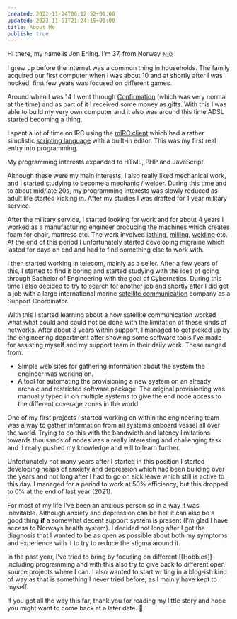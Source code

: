 ```yaml
---
created: 2022-11-24T00:12:52+01:00
updated: 2023-11-01T21:24:15+01:00
title: About Me
publish: true
---
```


Hi there, my name is Jon Erling.
I'm 37, from Norway 🇳🇴

I grew up before the internet was a common thing in households.
The family acquired our first computer when I was about 10 and at shortly after I was hooked, first few years was focused on different games.

Around when I was 14 I went through [Confirmation][confirmation] (which was very normal at the time) and as part of it I received some money as gifts.
With this I was able to build my very own computer and it also was around this time ADSL started becoming a thing.

I spent a lot of time on IRC using the [mIRC client][mirc] which had a rather simplistic [scripting language][mirc_language] with a built-in editor.
This was my first real entry into programming.

My programming interests expanded to HTML, PHP and JavaScript.

Although these were my main interests, I also really liked mechanical work, and I started studying to become a [mechanic][wiki_mechanic] / [welder][wiki_welding].
During this time and to about mid/late 20s, my programming interests was slowly reduced as adult life started kicking in.
After my studies I was drafted for 1 year military service.

After the military service, I started looking for work and for about 4 years I worked as a manufacturing engineer producing the machines which creates foam for chair, mattress etc.
The work involved [lathing][wiki_lathe], [milling][wiki_milling], [welding][wiki_welding] etc.
At the end of this period I unfortunately started developing migraine which lasted for days on end and had to find something else to work with.

I then started working in telecom, mainly as a seller.
After a few years of this, I started to find it boring and started studying with the idea of going through Bachelor of Engineering with the goal of Cybernetics.
During this time I also decided to try to search for another job and shortly after I did get a job with a large international marine [satellite communication][satellite_communication] company as a Support Coordinator.

With this I started learning about a how satellite communication worked what what could and could not be done with the limitation of these kinds of networks.
After about 3 years within support, I managed to get picked up by the engineering department after showing some software tools I've made for assisting myself and my support team in their daily work.
These ranged from:
* Simple web sites for gathering information about the system the engineer was working on.
* A tool for automating the provisioning a new system on an already archaic and restricted software package.
  The original provisioning was manually typed in on multiple systems to give the end node access to the different coverage zones in the world.

One of my first projects I started working on within the engineering team was a way to gather information from all systems onboard vessel all over the world.
Trying to do this with the bandwidth and latency limitations towards thousands of nodes was a really interesting and challenging task and it really pushed my knowledge and will to learn further.

Unfortunately not many years after I started in this position I started developing heaps of anxiety and depression which had been building over the years and not long after I had to go on sick leave which still is active to this day.
I managed for a period to work at 50% efficiency, but this dropped to 0% at the end of last year (2021).

For most of my life I've been an anxious person so in a way it was inevitable.
Although anxiety and depression can be hell it can also be a good thing **if** a somewhat decent support system is present (I'm glad I have access to Norways health system).
I decided not long after I got the diagnosis that I wanted to be as open as possible about both my symptoms and experience with it to try to reduce the stigma around it.

In the past year, I've tried to bring by focusing on different [[Hobbies]] including programming and with this also try to give back to different open source projects where I can.
I also wanted to start writing in a blog-ish kind of way as that is something I never tried before, as I mainly have kept to myself.


If you got all the way this far, thank you for reading my little story and hope you might want to come back at a later date. 🤗







[confirmation]: https://en.wikipedia.org/wiki/Confirmation
[mirc]: https://en.wikipedia.org/wiki/MIRC
[wiki_lathe]: https://en.wikipedia.org/wiki/Lathe
[wiki_mechanic]: https://en.wikipedia.org/wiki/Mechanic
[wiki_milling]: https://en.wikipedia.org/wiki/Milling_(machining)
[wiki_welding]: https://en.wikipedia.org/wiki/Welding
[mirc_language]: https://en.wikipedia.org/wiki/MIRC_scripting_language
[tags_programming]: /tags/programming
[satellite_communication]: https://en.wikipedia.org/wiki/Communications_satellite
